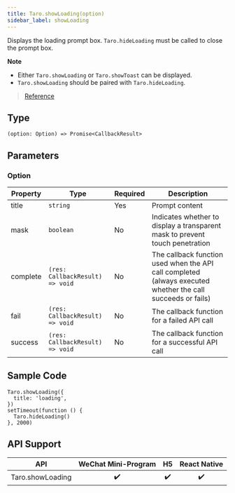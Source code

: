 ```yaml
---
title: Taro.showLoading(option)
sidebar_label: showLoading
---
```


Displays the loading prompt box. `Taro.hideLoading` must be called to close the prompt box.

**Note**

- Either `Taro.showLoading` or `Taro.showToast` can be displayed.
- `Taro.showLoading` should be paired with `Taro.hideLoading`.

> [Reference](https://developers.weixin.qq.com/miniprogram/en/dev/api/ui/interaction/wx.showLoading.html)

## Type

```tsx
(option: Option) => Promise<CallbackResult>
```

## Parameters

### Option

<table>
  <thead>
    <tr>
      <th>Property</th>
      <th>Type</th>
      <th style={{ textAlign: "center"}}>Required</th>
      <th>Description</th>
    </tr>
  </thead>
  <tbody>
    <tr>
      <td>title</td>
      <td><code>string</code></td>
      <td style={{ textAlign: "center"}}>Yes</td>
      <td>Prompt content</td>
    </tr>
    <tr>
      <td>mask</td>
      <td><code>boolean</code></td>
      <td style={{ textAlign: "center"}}>No</td>
      <td>Indicates whether to display a transparent mask to prevent touch penetration</td>
    </tr>
    <tr>
      <td>complete</td>
      <td><code>(res: CallbackResult) =&gt; void</code></td>
      <td style={{ textAlign: "center"}}>No</td>
      <td>The callback function used when the API call completed (always executed whether the call succeeds or fails)</td>
    </tr>
    <tr>
      <td>fail</td>
      <td><code>(res: CallbackResult) =&gt; void</code></td>
      <td style={{ textAlign: "center"}}>No</td>
      <td>The callback function for a failed API call</td>
    </tr>
    <tr>
      <td>success</td>
      <td><code>(res: CallbackResult) =&gt; void</code></td>
      <td style={{ textAlign: "center"}}>No</td>
      <td>The callback function for a successful API call</td>
    </tr>
  </tbody>
</table>

## Sample Code

```tsx
Taro.showLoading({
  title: 'loading',
})
setTimeout(function () {
  Taro.hideLoading()
}, 2000)
```

## API Support

| API | WeChat Mini-Program | H5 | React Native |
| :---: | :---: | :---: | :---: |
| Taro.showLoading | ✔️ | ✔️ | ✔️ |
